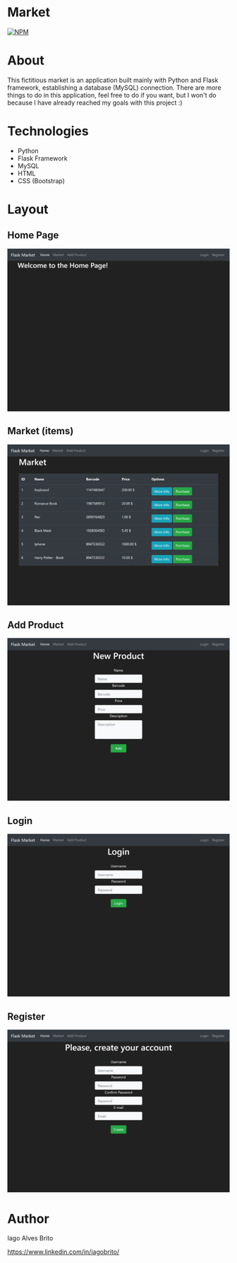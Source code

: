 # Market
[![NPM](https://img.shields.io/npm/l/react)](https://github.com/iago159/market/blob/main/LICENSE)

# About

This fictitious market is an application built mainly with Python and Flask framework, establishing a database (MySQL) connection. There are more things to do in this application, feel free to do if you want, but I won't do because I have already reached my goals with this project :)

# Technologies 

- Python
- Flask Framework
- MySQL
- HTML
- CSS (Bootstrap)

# Layout

## Home Page
![Index](https://github.com/iago159/market/blob/main/Layout/Home.png)

## Market (items)
![Posts](https://github.com/iago159/market/blob/main/Layout/Market.png)

## Add Product
![Editar](https://github.com/iago159/market/blob/main/Layout/Add_Product.png)

## Login
![Novo](https://github.com/iago159/market/blob/main/Layout/Login.png)

## Register
![Menu](https://github.com/iago159/market/blob/main/Layout/Register.png)

# Author

Iago Alves Brito

https://www.linkedin.com/in/iagobrito/

